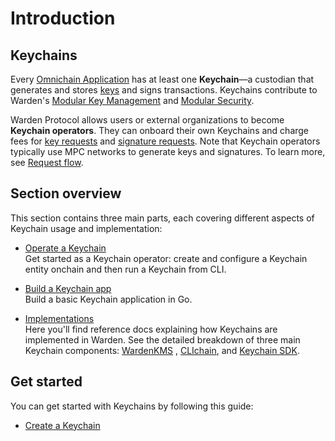 ﻿---
sidebar_position: 1
---

# Introduction

## Keychains

Every [Omnichain Application](/learn/glossary#omnichain-application) has at least one **Keychain**—a custodian that generates and stores [keys](/learn/glossary#key) and signs transactions. Keychains contribute to Warden's [Modular Key Management](/learn/glossary#modular-key-management) and [Modular Security](/learn/glossary#modular-security).

Warden Protocol allows users or external organizations to become **Keychain operators**. They can onboard their own Keychains and charge fees for [key requests](/learn/glossary#key-request) and [signature requests](/learn/glossary#signature-request). Note that Keychain operators typically use MPC networks to generate keys and signatures. To learn more, see [Request flow](/learn/request-flow).

## Section overview

This section contains three main parts, each covering different aspects of Keychain usage and implementation: 

- [Operate a Keychain](/category/operate-a-keychain)  
Get started as a Keychain operator: create and configure a Keychain entity onchain and then run a Keychain from CLI.

- [Build a Keychain app](build-a-keychain-app)  
Build a basic Keychain application in Go.

- [Implementations](/category/implementations)  
Here you'll find reference docs explaining how Keychains are implemented in Warden. See the detailed breakdown of three main Keychain components: [WardenKMS](implementations/wardenkms) , [CLIchain](implementations/clichain), and [Keychain SDK](implementations/keychain-sdk).

## Get started

You can get started with Keychains by following this guide:

- [Create a Keychain](operate-a-keychain/create-a-keychain)
